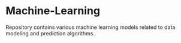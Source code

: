 # Machine-Learning
Repository contains various machine learning models related to data modeling and prediction algorithms.
